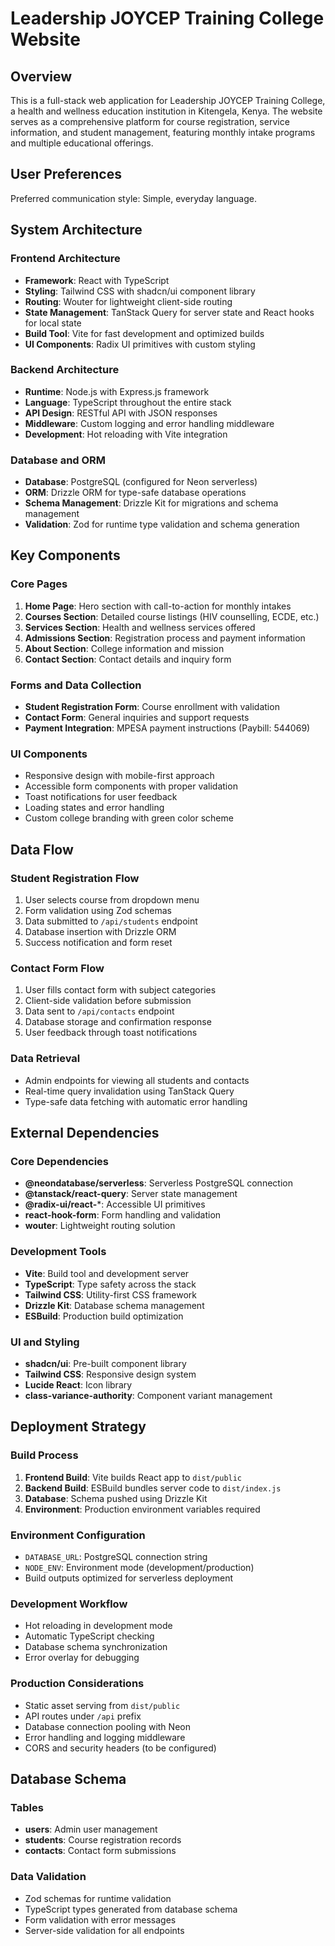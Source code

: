 # Leadership JOYCEP Training College Website

## Overview

This is a full-stack web application for Leadership JOYCEP Training College, a health and wellness education institution in Kitengela, Kenya. The website serves as a comprehensive platform for course registration, service information, and student management, featuring monthly intake programs and multiple educational offerings.

## User Preferences

Preferred communication style: Simple, everyday language.

## System Architecture

### Frontend Architecture
- **Framework**: React with TypeScript
- **Styling**: Tailwind CSS with shadcn/ui component library
- **Routing**: Wouter for lightweight client-side routing
- **State Management**: TanStack Query for server state and React hooks for local state
- **Build Tool**: Vite for fast development and optimized builds
- **UI Components**: Radix UI primitives with custom styling

### Backend Architecture
- **Runtime**: Node.js with Express.js framework
- **Language**: TypeScript throughout the entire stack
- **API Design**: RESTful API with JSON responses
- **Middleware**: Custom logging and error handling middleware
- **Development**: Hot reloading with Vite integration

### Database and ORM
- **Database**: PostgreSQL (configured for Neon serverless)
- **ORM**: Drizzle ORM for type-safe database operations
- **Schema Management**: Drizzle Kit for migrations and schema management
- **Validation**: Zod for runtime type validation and schema generation

## Key Components

### Core Pages
1. **Home Page**: Hero section with call-to-action for monthly intakes
2. **Courses Section**: Detailed course listings (HIV counselling, ECDE, etc.)
3. **Services Section**: Health and wellness services offered
4. **Admissions Section**: Registration process and payment information
5. **About Section**: College information and mission
6. **Contact Section**: Contact details and inquiry form

### Forms and Data Collection
- **Student Registration Form**: Course enrollment with validation
- **Contact Form**: General inquiries and support requests
- **Payment Integration**: MPESA payment instructions (Paybill: 544069)

### UI Components
- Responsive design with mobile-first approach
- Accessible form components with proper validation
- Toast notifications for user feedback
- Loading states and error handling
- Custom college branding with green color scheme

## Data Flow

### Student Registration Flow
1. User selects course from dropdown menu
2. Form validation using Zod schemas
3. Data submitted to `/api/students` endpoint
4. Database insertion with Drizzle ORM
5. Success notification and form reset

### Contact Form Flow
1. User fills contact form with subject categories
2. Client-side validation before submission
3. Data sent to `/api/contacts` endpoint
4. Database storage and confirmation response
5. User feedback through toast notifications

### Data Retrieval
- Admin endpoints for viewing all students and contacts
- Real-time query invalidation using TanStack Query
- Type-safe data fetching with automatic error handling

## External Dependencies

### Core Dependencies
- **@neondatabase/serverless**: Serverless PostgreSQL connection
- **@tanstack/react-query**: Server state management
- **@radix-ui/react-***: Accessible UI primitives
- **react-hook-form**: Form handling and validation
- **wouter**: Lightweight routing solution

### Development Tools
- **Vite**: Build tool and development server
- **TypeScript**: Type safety across the stack
- **Tailwind CSS**: Utility-first CSS framework
- **Drizzle Kit**: Database schema management
- **ESBuild**: Production build optimization

### UI and Styling
- **shadcn/ui**: Pre-built component library
- **Tailwind CSS**: Responsive design system
- **Lucide React**: Icon library
- **class-variance-authority**: Component variant management

## Deployment Strategy

### Build Process
1. **Frontend Build**: Vite builds React app to `dist/public`
2. **Backend Build**: ESBuild bundles server code to `dist/index.js`
3. **Database**: Schema pushed using Drizzle Kit
4. **Environment**: Production environment variables required

### Environment Configuration
- `DATABASE_URL`: PostgreSQL connection string
- `NODE_ENV`: Environment mode (development/production)
- Build outputs optimized for serverless deployment

### Development Workflow
- Hot reloading in development mode
- Automatic TypeScript checking
- Database schema synchronization
- Error overlay for debugging

### Production Considerations
- Static asset serving from `dist/public`
- API routes under `/api` prefix
- Database connection pooling with Neon
- Error handling and logging middleware
- CORS and security headers (to be configured)

## Database Schema

### Tables
- **users**: Admin user management
- **students**: Course registration records
- **contacts**: Contact form submissions

### Data Validation
- Zod schemas for runtime validation
- TypeScript types generated from database schema
- Form validation with error messages
- Server-side validation for all endpoints